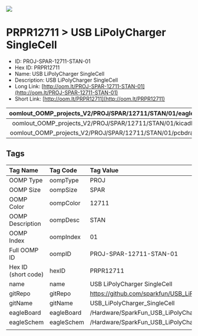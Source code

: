 


  
![][im]
# PRPR12711 > USB LiPolyCharger SingleCell

- ID: PROJ-SPAR-12711-STAN-01
- Hex ID: PRPR12711
- Name: USB LiPolyCharger SingleCell
- Description: USB LiPolyCharger SingleCell
- Long Link: [http://oom.lt/PROJ-SPAR-12711-STAN-01](http://oom.lt/PROJ-SPAR-12711-STAN-01)
- Short Link: [http://oom.lt/PRPR12711](http://oom.lt/PRPR12711)
  

|oomlout_OOMP_projects_V2/PROJ/SPAR/12711/STAN/01/eagleImage.png|oomlout_OOMP_projects_V2/PROJ/SPAR/12711/STAN/01/eagleSchemImage.png|oomlout_OOMP_projects_V2/PROJ/SPAR/12711/STAN/01/kicadPcb3dFront.png|oomlout_OOMP_projects_V2/PROJ/SPAR/12711/STAN/01/kicadPcb3dBack.png|
| :---: | :---: | :---: | :---: |
|oomlout_OOMP_projects_V2/PROJ/SPAR/12711/STAN/01/kicadPcb3d.png|oomlout_OOMP_projects_V2/PROJ/SPAR/12711/STAN/01/bomBack.png|oomlout_OOMP_projects_V2/PROJ/SPAR/12711/STAN/01/bomFront.png|oomlout_OOMP_projects_V2/PROJ/SPAR/12711/STAN/01/pcbdraw.svg|
|oomlout_OOMP_projects_V2/PROJ/SPAR/12711/STAN/01/pcbdrawBack.svg||||

## Tags
  

|Tag Name|Tag Code|Tag Value|
| :--- | :--- | :--- |
|OOMP Type|oompType|PROJ|
|OOMP Size|oompSize|SPAR|
|OOMP Color|oompColor|12711|
|OOMP Description|oompDesc|STAN|
|OOMP Index|oompIndex|01|
|Full OOMP ID|oompID|PROJ-SPAR-12711-STAN-01|
|Hex ID (short code)|hexID|PRPR12711|
|name|name|USB LiPolyCharger SingleCell|
|gitRepo|gitRepo|https://github.com/sparkfun/USB_LiPolyCharger_SingleCell|
|gitName|gitName|USB_LiPolyCharger_SingleCell|
|eagleBoard|eagleBoard|/Hardware/SparkFun_USB_LiPolyCharger_SingleCell.brd|
|eagleSchem|eagleSchem|/Hardware/SparkFun_USB_LiPolyCharger_SingleCell.sch|
||||



[im]: PROJ/SPAR/12711/STAN/01/kicadPcb3d_450.png
